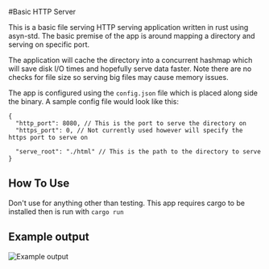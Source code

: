 #Basic HTTP Server

This is a basic file serving HTTP serving application written in rust using asyn-std. 
The basic premise of the app is around mapping a directory and serving on specific port.

The application will cache the directory into a concurrent hashmap which will save disk
I/O times and hopefully serve data faster. Note there are no checks for file size so serving
big files may cause memory issues.

The app is configured using the `config.json` file which is placed along side the binary. 
A sample config file would look like this:

```$json
{
  "http_port": 8080, // This is the port to serve the directory on
  "https_port": 0, // Not currently used however will specify the https port to serve on

  "serve_root": "./html" // This is the path to the directory to serve
}
```

## How To Use

Don't use for anything other than testing. This app requires cargo to be installed then is run with `cargo run`

## Example output

![Example output](img/example,png)